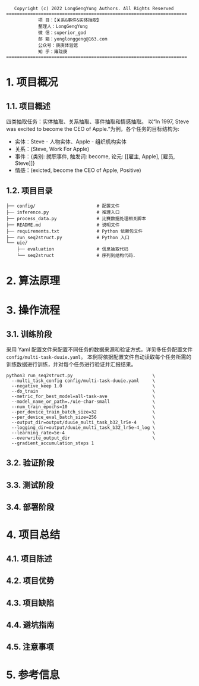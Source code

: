 ```text			
   Copyright (c) 2022 LongGengYung Authors. All Rights Reserved
====================================================================
			项 目：【关系&事件&实体抽取】
			整理人：LongGengYung
			微 信：superior_god
			邮 箱：yonglonggeng@163.com
			公众号：庚庚体验馆
			知 乎：雍珑庚
====================================================================
```

# 1. 项目概况
## 1.1. 项目概述

四类抽取任务：实体抽取、关系抽取、事件抽取和情感抽取。
以“In 1997, Steve was excited to become the CEO of Apple.”为例，各个任务的目标结构为:

- 实体：Steve - 人物实体、Apple - 组织机构实体
- 关系：(Steve, Work For Apple)
- 事件：{类别: 就职事件, 触发词: become, 论元: [[雇主, Apple], [雇员, Steve]]}
- 情感：(exicted, become the CEO of Apple, Positive)

## 1.2. 项目目录
```text
├── config/                       # 配置文件
├── inference.py                  # 推理入口
├── process_data.py               # 比赛数据处理相关脚本
├── README.md                     # 说明文件
├── requirements.txt              # Python 依赖包文件
├── run_seq2struct.py             # Python 入口
└── uie/
    ├── evaluation                # 信息抽取代码
    └── seq2struct                # 序列到结构代码.
```

# 2. 算法原理


# 3. 操作流程

## 3.1. 训练阶段
采用 Yaml 配置文件来配置不同任务的数据来源和验证方式，详见多任务配置文件 `config/multi-task-duuie.yaml`。
本例将依据配置文件自动读取每个任务所需的训练数据进行训练，并对每个任务进行验证并汇报结果。
```commandline
python3 run_seq2struct.py                              \
  --multi_task_config config/multi-task-duuie.yaml     \
  --negative_keep 1.0                                  \
  --do_train                                           \
  --metric_for_best_model=all-task-ave                 \
  --model_name_or_path=./uie-char-small                \
  --num_train_epochs=10                                \
  --per_device_train_batch_size=32                     \
  --per_device_eval_batch_size=256                     \
  --output_dir=output/duuie_multi_task_b32_lr5e-4      \
  --logging_dir=output/duuie_multi_task_b32_lr5e-4_log \
  --learning_rate=5e-4                                 \
  --overwrite_output_dir                               \
  --gradient_accumulation_steps 1
```
## 3.2. 验证阶段


## 3.3. 测试阶段

## 3.4. 部署阶段



# 4. 项目总结
## 4.1. 项目陈述

## 4.2. 项目优势

## 4.3. 项目缺陷

## 4.4. 避坑指南

## 4.5. 注意事项


# 5. 参考信息
